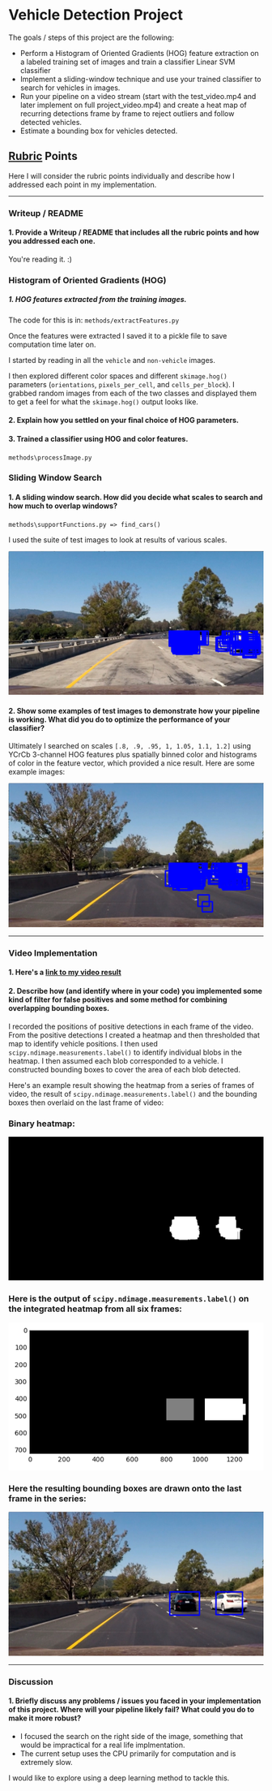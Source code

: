 
# Vehicle Detection Project

The goals / steps of this project are the following:

* Perform a Histogram of Oriented Gradients (HOG) feature extraction on a labeled training set of images and train a classifier Linear SVM classifier
* Implement a sliding-window technique and use your trained classifier to search for vehicles in images.
* Run your pipeline on a video stream (start with the test_video.mp4 and later implement on full project_video.mp4) and create a heat map of recurring detections frame by frame to reject outliers and follow detected vehicles.
* Estimate a bounding box for vehicles detected.

[//]: # (Image References)
[image1]: 
[image2]: 
[image3]: ./test_images/processed_images/test1_all_detections.jpg
[image4]: ./test_images/processed_images/test6_all_detections.jpg
[image5]: ./test_images/processed_images/test6_heatmap.jpg
[image6]: ./examples/labels_map.png
[image7]: ./test_images/processed_images/test6_processed.jpg
[video1]: ./processed_project_video.mp4

## [Rubric](https://review.udacity.com/#!/rubrics/513/view) Points
Here I will consider the rubric points individually and describe how I addressed each point in my implementation.  

---
### Writeup / README

#### 1. Provide a Writeup / README that includes all the rubric points and how you addressed each one.
You're reading it. :)


### Histogram of Oriented Gradients (HOG)

##### 1. HOG features extracted from the training images.

The code for this is in:
`methods/extractFeatures.py`

Once the features were extracted I saved it to a pickle file to save computation time later on.

I started by reading in all the `vehicle` and `non-vehicle` images. 

I then explored different color spaces and different `skimage.hog()` parameters (`orientations`, `pixels_per_cell`, and `cells_per_block`).  I grabbed random images from each of the two classes and displayed them to get a feel for what the `skimage.hog()` output looks like.


#### 2. Explain how you settled on your final choice of HOG parameters.





#### 3. Trained a classifier using  HOG and color features.

`methods\processImage.py`



### Sliding Window Search

#### 1. A sliding window search.  How did you decide what scales to search and how much to overlap windows?

`methods\supportFunctions.py => find_cars()`

I used the suite of test images to look at results of various scales.

![alt text][image3]


#### 2. Show some examples of test images to demonstrate how your pipeline is working.  What did you do to optimize the performance of your classifier?

Ultimately I searched on scales `[.8, .9, .95, 1, 1.05, 1.1, 1.2]` using YCrCb 3-channel HOG features plus spatially binned color and histograms of color in the feature vector, which provided a nice result.  Here are some example images:

![alt text][image4]

---

### Video Implementation

#### 1. Here's a [link to my video result](./processed_project_video.mp4)


#### 2. Describe how (and identify where in your code) you implemented some kind of filter for false positives and some method for combining overlapping bounding boxes.

I recorded the positions of positive detections in each frame of the video.  From the positive detections I created a heatmap and then thresholded that map to identify vehicle positions.  I then used `scipy.ndimage.measurements.label()` to identify individual blobs in the heatmap.  I then assumed each blob corresponded to a vehicle.  I constructed bounding boxes to cover the area of each blob detected.  

Here's an example result showing the heatmap from a series of frames of video, the result of `scipy.ndimage.measurements.label()` and the bounding boxes then overlaid on the last frame of video:

### Binary heatmap:

![alt text][image5]

### Here is the output of `scipy.ndimage.measurements.label()` on the integrated heatmap from all six frames:
![alt text][image6]

### Here the resulting bounding boxes are drawn onto the last frame in the series:
![alt text][image7]


---

### Discussion

#### 1. Briefly discuss any problems / issues you faced in your implementation of this project.  Where will your pipeline likely fail?  What could you do to make it more robust?

* I focused the search on the right side of the image, something that would be impractical for a real life implmentation.
* The current setup uses the CPU primarily for computation and is extremely slow.

I would like to explore using a deep learning method to tackle this.





